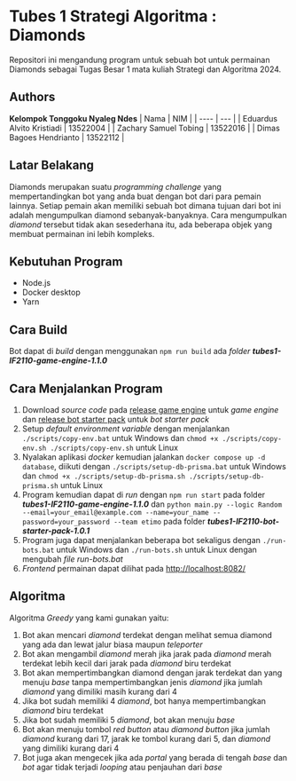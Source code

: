 # **Tubes 1 Strategi Algoritma : Diamonds**
Repositori ini mengandung program untuk sebuah bot untuk permainan Diamonds
sebagai Tugas Besar 1 mata kuliah Strategi dan Algoritma 2024.

## Authors
**Kelompok Tonggoku Nyaleg Ndes**
| Nama | NIM |
| ---- | --- |
| Eduardus Alvito Kristiadi | 13522004 |
| Zachary Samuel Tobing | 13522016 |
| Dimas Bagoes Hendrianto | 13522112 |

## **Latar Belakang**
Diamonds merupakan suatu _programming challenge_ yang mempertandingkan bot yang
anda buat dengan bot dari para pemain lainnya. Setiap pemain akan memiliki sebuah bot
dimana tujuan dari bot ini adalah mengumpulkan diamond sebanyak-banyaknya. Cara
mengumpulkan _diamond_ tersebut tidak akan sesederhana itu, ada beberapa objek
yang membuat permainan ini lebih kompleks.

## **Kebutuhan Program**
* Node.js
* Docker desktop
* Yarn

## **Cara Build**
Bot dapat di _build_ dengan menggunakan `npm run build` ada _folder_ _**tubes1-IF2110-game-engine-1.1.0**_

## **Cara Menjalankan Program**
1. Download _source code_ pada [release game engine](https://github.com/haziqam/tubes1-IF2211-game-engine/releases/tag/v1.1.0)
   untuk _game engine_ dan [release bot starter pack](https://github.com/haziqam/tubes1-IF2211-bot-starter-pack/releases/tag/v1.0.1)
   untuk _bot starter pack_
2. Setup _default environment variable_ dengan menjalankan `./scripts/copy-env.bat` untuk Windows dan `chmod +x ./scripts/copy-env.sh
./scripts/copy-env.sh` untuk Linux
3. Nyalakan aplikasi _docker_ kemudian jalankan `docker compose up -d database`, diikuti dengan `./scripts/setup-db-prisma.bat` untuk Windows
   dan `chmod +x ./scripts/setup-db-prisma.sh ./scripts/setup-db-prisma.sh` untuk Linux
4. Program kemudian dapat di _run_ dengan `npm run start` pada folder _**tubes1-IF2110-game-engine-1.1.0**_ dan `python main.py --logic Random --email=your_email@example.com --name=your_name --password=your_password --team etimo`
   pada folder _**tubes1-IF2110-bot-starter-pack-1.0.1**_
5. Program juga dapat menjalankan beberapa bot sekaligus dengan `./run-bots.bat` untuk Windows dan `./run-bots.sh` untuk Linux dengan
   mengubah _file_ _run-bots.bat_
6. _Frontend_ permainan dapat dilihat pada [http://localhost:8082/](http://localhost:8082/)

## **Algoritma**
Algoritma _Greedy_ yang kami gunakan yaitu:
1. Bot akan mencari _diamond_ terdekat dengan melihat semua diamond yang ada dan lewat jalur biasa maupun _teleporter_
2. Bot akan mengambil _diamond_ merah jika jarak pada _diamond_ merah terdekat lebih kecil dari jarak pada _diamond_ biru terdekat
3. Bot akan mempertimbangkan diamond dengan jarak terdekat dan yang menuju _base_ tanpa mempertimbangkan jenis _diamond_ jika jumlah _diamond_ yang dimiliki masih kurang dari 4
4. Jika bot sudah memiliki 4 _diamond_, bot hanya mempertimbangkan _diamond_ biru terdekat
5. Jika bot sudah memiliki 5 _diamond_, bot akan menuju _base_
6. Bot akan menuju tombol _red button_ atau _diamond button_ jika jumlah _diamond_ kurang dari 17, jarak ke tombol kurang dari 5, dan _diamond_ yang dimiliki kurang dari 4
7. Bot juga akan mengecek jika ada _portal_ yang berada di tengah _base_ dan _bot_ agar tidak terjadi _looping_ atau penjauhan dari _base_
